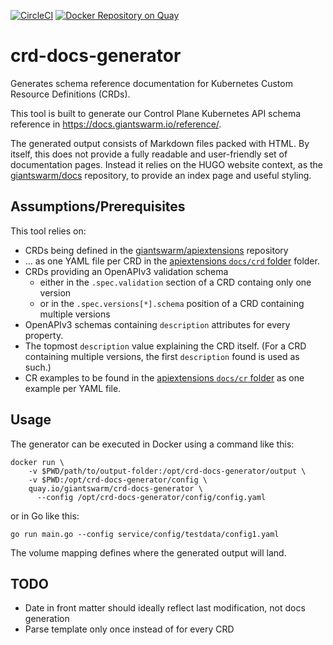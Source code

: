 [![CircleCI](https://circleci.com/gh/giantswarm/crd-docs-generator/tree/master.svg?style=shield&circle-token=c0f46d2b8c1482706d8d41b098d488efdf637a1f)](https://circleci.com/gh/giantswarm/crd-docs-generator/tree/master)
[![Docker Repository on Quay](https://quay.io/repository/giantswarm/crd-docs-generator/status "Docker Repository on Quay")](https://quay.io/repository/giantswarm/crd-docs-generator)

# crd-docs-generator

Generates schema reference documentation for Kubernetes Custom Resource Definitions (CRDs).

This tool is built to generate our Control Plane Kubernetes API schema reference in https://docs.giantswarm.io/reference/.

The generated output consists of Markdown files packed with HTML. By itself, this does not provide a fully readable and user-friendly set of documentation pages. Instead it relies on the HUGO website context, as the [giantswarm/docs](https://github.com/giantswarm/docs) repository, to provide an index page and useful styling.

## Assumptions/Prerequisites

This tool relies on:

- CRDs being defined in the [giantswarm/apiextensions](https://github.com/giantswarm/apiextensions) repository
- ... as one YAML file per CRD in the [apiextensions `docs/crd` folder](https://github.com/giantswarm/apiextensions/tree/master/docs/crd) folder.
- CRDs providing an OpenAPIv3 validation schema
  - either in the `.spec.validation` section of a CRD containg only one version
  - or in the `.spec.versions[*].schema` position of a CRD containing multiple versions
- OpenAPIv3 schemas containing `description` attributes for every property.
- The topmost `description` value explaining the CRD itself. (For a CRD containing multiple versions, the first `description` found is used as such.)
- CR examples to be found in the [apiextensions `docs/cr` folder](https://github.com/giantswarm/apiextensions/tree/master/docs/cr) as one example per YAML file.

## Usage

The generator can be executed in Docker using a command like this:

```nohighlight
docker run \
    -v $PWD/path/to/output-folder:/opt/crd-docs-generator/output \
    -v $PWD:/opt/crd-docs-generator/config \
    quay.io/giantswarm/crd-docs-generator \
      --config /opt/crd-docs-generator/config/config.yaml
```

or in Go like this:

```nohighlight
go run main.go --config service/config/testdata/config1.yaml
```

The volume mapping defines where the generated output will land.

## TODO

- Date in front matter should ideally reflect last modification, not docs generation
- Parse template only once instead of for every CRD
